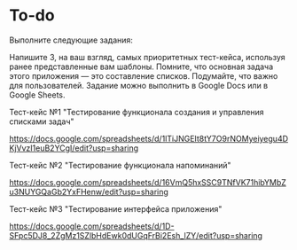 # To-do

Выполните следующие задания:

Напишите 3, на ваш взгляд, самых приоритетных тест-кейса, используя ранее представленные вам шаблоны. Помните, что основная задача этого приложения — это составление списков. Подумайте, что важно для пользователей.
Задание можно выполнить в Google Docs или в Google Sheets.

Тест-кейс №1 "Тестирование функционала создания и управления списками задач"

https://docs.google.com/spreadsheets/d/1lTiJNGEIt8tY7O9rNOMyeiyegu4DKjVvzI1euB2YCgI/edit?usp=sharing

Тест-кейс №2 "Тестирование функционала напоминаний"

https://docs.google.com/spreadsheets/d/16VmQ5hxSSC9TNfVK71hibYMbZu3NUYGQaGb2YxFHenw/edit?usp=sharing

Тест-кейс №3 "Тестирование интерфейса приложения"

https://docs.google.com/spreadsheets/d/1D-SFpc5DJ8_2ZgMz1SZlbHdEwk0dUGqFrBi2Esh_lZY/edit?usp=sharing
